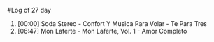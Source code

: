 #Log of 27 day

1. [00:00] Soda Stereo - Confort Y Musica Para Volar - Te Para Tres
1. [06:47] Mon Laferte - Mon Laferte, Vol. 1 - Amor Completo
